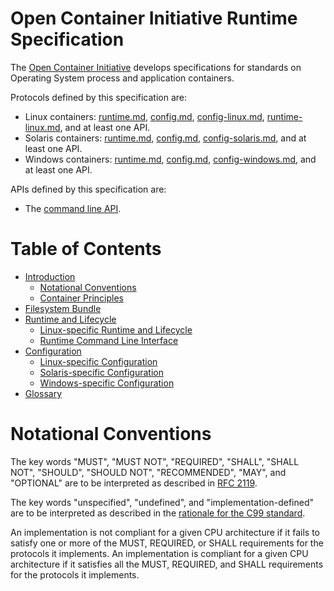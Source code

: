 # Open Container Initiative Runtime Specification

The [Open Container Initiative](http://www.opencontainers.org/) develops specifications for standards on Operating System process and application containers.


Protocols defined by this specification are:

* Linux containers: [runtime.md](runtime.md), [config.md](config.md), [config-linux.md](config-linux.md), [runtime-linux.md](runtime-linux.md), and at least one API.
* Solaris containers: [runtime.md](runtime.md), [config.md](config.md), [config-solaris.md](config-solaris.md), and at least one API.
* Windows containers: [runtime.md](runtime.md), [config.md](config.md), [config-windows.md](config-windows.md), and at least one API.

APIs defined by this specification are:

* The [command line API](command-line-interface.md).

# Table of Contents

- [Introduction](spec.md)
    - [Notational Conventions](#notational-conventions)
    - [Container Principles](principles.md)
- [Filesystem Bundle](bundle.md)
- [Runtime and Lifecycle](runtime.md)
    - [Linux-specific Runtime and Lifecycle](runtime-linux.md)
    - [Runtime Command Line Interface](command-line-interface.md)
- [Configuration](config.md)
    - [Linux-specific Configuration](config-linux.md)
    - [Solaris-specific Configuration](config-solaris.md)
    - [Windows-specific Configuration](config-windows.md)
- [Glossary](glossary.md)

# Notational Conventions

The key words "MUST", "MUST NOT", "REQUIRED", "SHALL", "SHALL NOT", "SHOULD", "SHOULD NOT", "RECOMMENDED", "MAY", and "OPTIONAL" are to be interpreted as described in [RFC 2119][rfc2119].

The key words "unspecified", "undefined", and "implementation-defined" are to be interpreted as described in the [rationale for the C99 standard][c99-unspecified].

An implementation is not compliant for a given CPU architecture if it fails to satisfy one or more of the MUST, REQUIRED, or SHALL requirements for the protocols it implements.
An implementation is compliant for a given CPU architecture if it satisfies all the MUST, REQUIRED, and SHALL requirements for the protocols it implements.

[c99-unspecified]: http://www.open-std.org/jtc1/sc22/wg14/www/C99RationaleV5.10.pdf#page=18
[rfc2119]: http://tools.ietf.org/html/rfc2119
